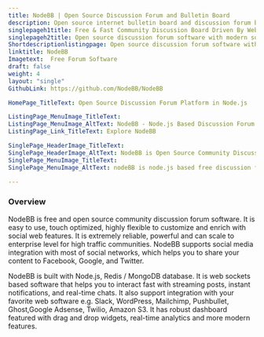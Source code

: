 ```yaml
---
title: NodeBB | Open Source Discussion Forum and Bulletin Board
description: Open source internet bulletin board and discussion forum building software featured with streaming posts, instant notifications, and real-time chat.
singlepageh1title: Free & Fast Community Discussion Board Driven By Web Sockets
singlepageh2title: Open source discussion forum software with modern social web features for building communities. Promote product brand and create awareness by engaging audience.
Shortdescriptionlistingpage: Open source discussion forum software with modern social web features for building communities.
linktitle: NodeBB
Imagetext:  Free Forum Software
draft: false
weight: 4
layout: "single"
GithubLink: https://github.com/NodeBB/NodeBB

HomePage_TitleText: Open Source Discussion Forum Platform in Node.js

ListingPage_MenuImage_TitleText: 
ListingPage_MenuImage_AltText: NodeBB - Node.js Based Discussion Forum with Streaming Posts
ListingPage_Link_TitleText: Explore NodeBB

SinglePage_HeaderImage_TitleText: 
SinglePage_HeaderImage_AltText: NodeBB is Open Source Community Discussion Board Software
SinglePage_MenuImage_TitleText: 
SinglePage_MenuImage_AltText: nodeBB is node.js based free discussion forum software

---
```


### **Overview**

NodeBB is free and open source community discussion forum software. It is easy to use, touch optimized, highly flexible to customize and enrich with social web features. It is extremely reliable, powerful and can scale to enterprise level for high traffic communities. NodeBB supports social media integration with most of social networks, which helps you to share your content to Facebook, Google, and Twitter.

NodeBB is built with Node.js, Redis / MongoDB database. It is web sockets based software that helps you to interact fast with streaming posts, instant notifications, and real-time chats. It also support integration with your favorite web software e.g. Slack, WordPress, Mailchimp, Pushbullet, Ghost,Google Adsense, Twilio, Amazon S3. It has robust dashboard featured with drag and drop widgets, real-time analytics and more modern features.

